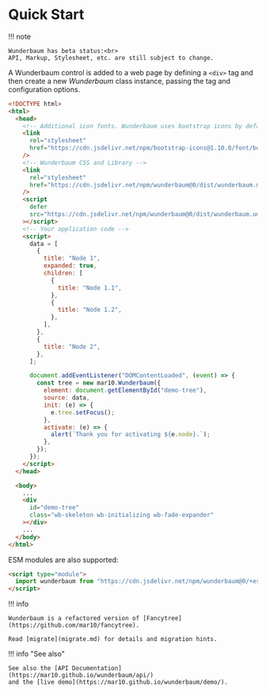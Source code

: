 # Quick Start

!!! note

    Wunderbaum has beta status:<br>
    API, Markup, Stylesheet, etc. are still subject to change.

A Wunderbaum control is added to a web page by defining a `<div>` tag and
then create a new _Wunderbaum_ class instance, passing the tag and configuration
options.

```html
<!DOCTYPE html>
<html>
  <head>
    <!-- Additional icon fonts. Wunderbaum uses bootstrap icons by default. -->
    <link
      rel="stylesheet"
      href="https://cdn.jsdelivr.net/npm/bootstrap-icons@1.10.0/font/bootstrap-icons.css"
    />
    <!-- Wunderbaum CSS and Library -->
    <link
      rel="stylesheet"
      href="https://cdn.jsdelivr.net/npm/wunderbaum@0/dist/wunderbaum.min.css"
    />
    <script
      defer
      src="https://cdn.jsdelivr.net/npm/wunderbaum@0/dist/wunderbaum.umd.min.js"
    ></script>
    <!-- Your application code -->
    <script>
      data = [
        {
          title: "Node 1",
          expanded: true,
          children: [
            {
              title: "Node 1.1",
            },
            {
              title: "Node 1.2",
            },
          ],
        },
        {
          title: "Node 2",
        },
      ];

      document.addEventListener("DOMContentLoaded", (event) => {
        const tree = new mar10.Wunderbaum({
          element: document.getElementById("demo-tree"),
          source: data,
          init: (e) => {
            e.tree.setFocus();
          },
          activate: (e) => {
            alert(`Thank you for activating ${e.node}.`);
          },
        });
      });
    </script>
  </head>

  <body>
    ...
    <div
      id="demo-tree"
      class="wb-skeleton wb-initializing wb-fade-expander"
    ></div>
    ...
  </body>
</html>
```

ESM modules are also supported:

```html
<script type="module">
  import wunderbaum from "https://cdn.jsdelivr.net/npm/wunderbaum@0/+esm";
</script>
```

!!! info

    Wunderbaum is a refactored version of [Fancytree](https://github.com/mar10/fancytree).

    Read [migrate](migrate.md) for details and migration hints.

!!! info "See also"

    See also the [API Documentation](https://mar10.github.io/wunderbaum/api/)
    and the [live demo](https://mar10.github.io/wunderbaum/demo/).
